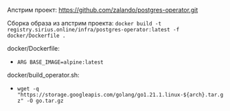 Апстрим проект: https://github.com/zalando/postgres-operator.git

Сборка образа из апстрим проекта: `docker build -t registry.sirius.online/infra/postgres-operator:latest -f docker/Dockerfile .`

docker/Dockerfile:

  - `ARG BASE_IMAGE=alpine:latest`

docker/build_operator.sh:

  - `wget -q "https://storage.googleapis.com/golang/go1.21.1.linux-${arch}.tar.gz" -O go.tar.gz`
